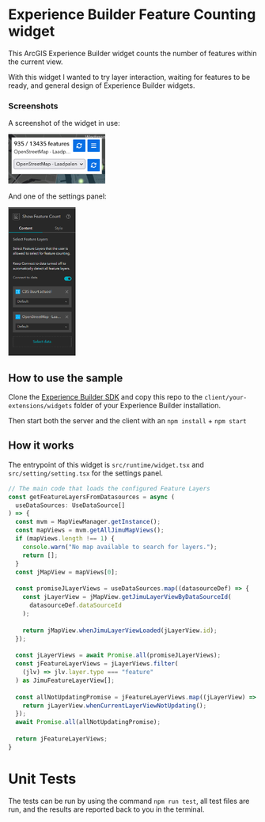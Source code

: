# Experience Builder Feature Counting widget

This ArcGIS Experience Builder widget counts the number of features within the current view.

With this widget I wanted to try layer interaction, waiting for features to be ready, and general design of Experience Builder widgets.

### Screenshots

A screenshot of the widget in use:

<img src="Screenshot.png" alt="A screenshot of the widget in use." height="100"/>

And one of the settings panel:

<img src="Screenshot-settings.png" alt="Its settings panel" height="300"/>

## How to use the sample

Clone the [Experience Builder SDK](https://github.com/esri/arcgis-experience-builder-sdk-resources) and copy this repo to the `client/your-extensions/widgets` folder of your Experience Builder installation.

Then start both the server and the client with an `npm install` + `npm start`

## How it works

The entrypoint of this widget is `src/runtime/widget.tsx` and `src/setting/setting.tsx` for the settings panel.

```js
// The main code that loads the configured Feature Layers
const getFeatureLayersFromDatasources = async (
  useDataSources: UseDataSource[]
) => {
  const mvm = MapViewManager.getInstance();
  const mapViews = mvm.getAllJimuMapViews();
  if (mapViews.length !== 1) {
    console.warn("No map available to search for layers.");
    return [];
  }
  const jMapView = mapViews[0];

  const promiseJLayerViews = useDataSources.map((datasourceDef) => {
    const jLayerView = jMapView.getJimuLayerViewByDataSourceId(
      datasourceDef.dataSourceId
    );

    return jMapView.whenJimuLayerViewLoaded(jLayerView.id);
  });

  const jLayerViews = await Promise.all(promiseJLayerViews);
  const jFeatureLayerViews = jLayerViews.filter(
    (jlv) => jlv.layer.type === "feature"
  ) as JimuFeatureLayerView[];

  const allNotUpdatingPromise = jFeatureLayerViews.map((jLayerView) => {
    return jLayerView.whenCurrentLayerViewNotUpdating();
  });
  await Promise.all(allNotUpdatingPromise);

  return jFeatureLayerViews;
}
```

# Unit Tests

The tests can be run by using the command `npm run test`, all test files are run, and the results are reported back to you in the terminal.
